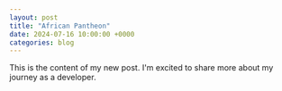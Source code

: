 ```yaml
---
layout: post
title: "African Pantheon"
date: 2024-07-16 10:00:00 +0000
categories: blog
---
```




This is the content of my new post. I'm excited to share more about my journey as a developer.

